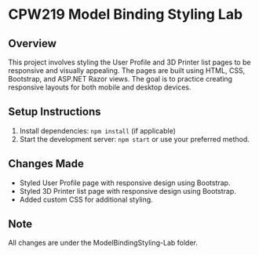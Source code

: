 # CPW219 Model Binding Styling Lab

## Overview
This project involves styling the User Profile and 3D Printer list pages to be responsive and visually appealing. The pages are built using HTML, CSS, Bootstrap, and ASP.NET Razor views. The goal is to practice creating responsive layouts for both mobile and desktop devices.

## Setup Instructions
1. Install dependencies: `npm install` (if applicable)
2. Start the development server: `npm start` or use your preferred method.

## Changes Made
- Styled User Profile page with responsive design using Bootstrap.
- Styled 3D Printer list page with responsive design using Bootstrap.
- Added custom CSS for additional styling.

## Note
All changes are under the ModelBindingStyling-Lab folder.
